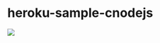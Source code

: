 # heroku-sample-cnodejs
![](https://travis-ci.org/sunhaolin/heroku-sample-cnodejs.svg?branch=master)


